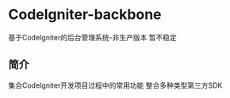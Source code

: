 # CodeIgniter-backbone
基于CodeIgniter的后台管理系统-非生产版本
暂不稳定

## 简介
集合CodeIgniter开发项目过程中的常用功能
整合多种类型第三方SDK
